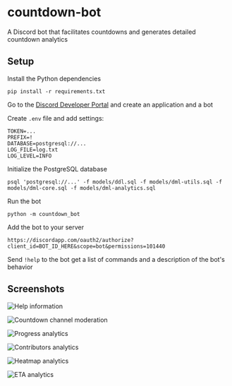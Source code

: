 # countdown-bot
A Discord bot that facilitates countdowns and generates detailed countdown analytics



## Setup
Install the Python dependencies
```
pip install -r requirements.txt
```

Go to the [Discord Developer Portal](https://discord.com/developers/) and create an application and a bot

Create `.env` file and add settings:
```
TOKEN=...
PREFIX=!
DATABASE=postgresql://...
LOG_FILE=log.txt
LOG_LEVEL=INFO
```

Initialize the PostgreSQL database
```
psql 'postgresql://...' -f models/ddl.sql -f models/dml-utils.sql -f models/dml-core.sql -f models/dml-analytics.sql
```

Run the bot
```
python -m countdown_bot
```

Add the bot to your server
```
https://discordapp.com/oauth2/authorize?client_id=BOT_ID_HERE&scope=bot&permissions=101440
```

Send `!help` to the bot get a list of commands and a description of the bot's behavior

## Screenshots
![Help information](screenshots/help.png)

![Countdown channel moderation](screenshots/countdown.png)

![Progress analytics](screenshots/progress.png)

![Contributors analytics](screenshots/contributors.png)

![Heatmap analytics](screenshots/heatmap.png)

![ETA analytics](screenshots/eta.png)
